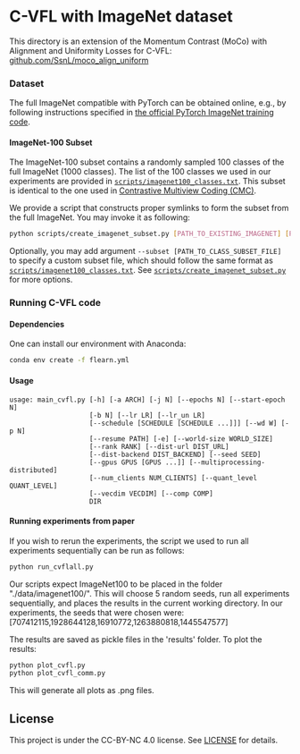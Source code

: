 # C-VFL with ImageNet dataset

This directory is an extension of the Momentum Contrast (MoCo) with Alignment and Uniformity Losses for C-VFL: [github.com/SsnL/moco_align_uniform](https://github.com/SsnL/moco_align_uniform)

### Dataset
The full ImageNet compatible with PyTorch can be obtained online, e.g., by following instructions specified in [the official PyTorch ImageNet training code](https://github.com/pytorch/examples/tree/master/imagenet#requirements).

#### ImageNet-100 Subset

The ImageNet-100 subset contains a randomly sampled 100 classes of the full ImageNet (1000 classes). The list of the 100 classes we used in our experiments are provided in [`scripts/imagenet100_classes.txt`](./scripts/imagenet100_classes.txt). This subset is identical to the one used in [Contrastive Multiview Coding (CMC)](https://arxiv.org/abs/1906.05849).

We provide a script that constructs proper symlinks to form the subset from the full ImageNet. You may invoke it as following:

```sh
python scripts/create_imagenet_subset.py [PATH_TO_EXISTING_IMAGENET] [PATH_TO_CREATE_SUBSET]
```

Optionally, you may add argument `--subset [PATH_TO_CLASS_SUBSET_FILE]` to specify a custom subset file, which should follow the same format as [`scripts/imagenet100_classes.txt`](./scripts/imagenet100_classes.txt). See [`scripts/create_imagenet_subset.py`](./scripts/create_imagenet_subset.py) for more options.

### Running C-VFL code

#### Dependencies
One can install our environment with Anaconda:
```bash
conda env create -f flearn.yml 
```

#### Usage
```
usage: main_cvfl.py [-h] [-a ARCH] [-j N] [--epochs N] [--start-epoch N]
                    [-b N] [--lr LR] [--lr_un LR]
                    [--schedule [SCHEDULE [SCHEDULE ...]]] [--wd W] [-p N]
                    [--resume PATH] [-e] [--world-size WORLD_SIZE]
                    [--rank RANK] [--dist-url DIST_URL]
                    [--dist-backend DIST_BACKEND] [--seed SEED]
                    [--gpus GPUS [GPUS ...]] [--multiprocessing-distributed]
                    [--num_clients NUM_CLIENTS] [--quant_level QUANT_LEVEL]
                    [--vecdim VECDIM] [--comp COMP]
                    DIR
```

#### Running experiments from paper
If you wish to rerun the experiments,
the script we used to run all experiments sequentially
can be run as follows:
```bash
python run_cvflall.py
```
Our scripts expect ImageNet100 to be placed in the folder "./data/imagenet100/".
This will choose 5 random seeds, run all experiments sequentially,
and places the results in the current working directory.
In our experiments, the seeds that were chosen were:
[707412115,1928644128,16910772,1263880818,1445547577]

The results are saved as pickle files in the 'results' folder.
To plot the results:
```bash
python plot_cvfl.py
python plot_cvfl_comm.py
```
This will generate all plots as .png files.

## License

This project is under the CC-BY-NC 4.0 license. See [LICENSE](LICENSE) for details.
